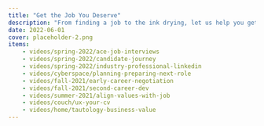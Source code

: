 ```yaml
---
title: "Get the Job You Deserve"
description: "From finding a job to the ink drying, let us help you get a better job!"
date: 2022-06-01
cover: placeholder-2.png
items:
    - videos/spring-2022/ace-job-interviews
    - videos/spring-2022/candidate-journey
    - videos/spring-2022/industry-professional-linkedin
    - videos/cyberspace/planning-preparing-next-role
    - videos/fall-2021/early-career-negotiation
    - videos/fall-2021/second-career-dev
    - videos/summer-2021/align-values-with-job
    - videos/couch/ux-your-cv
    - videos/home/tautology-business-value
---
```

